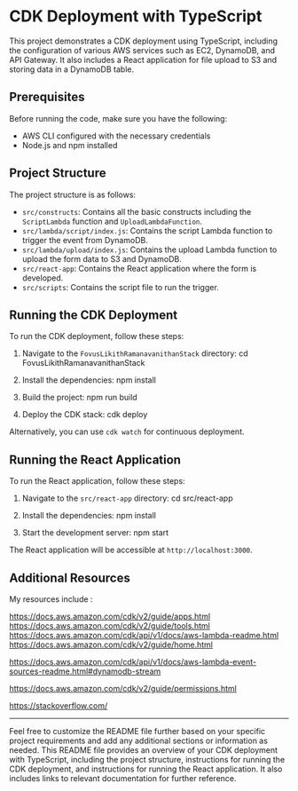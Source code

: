 # CDK Deployment with TypeScript

This project demonstrates a CDK deployment using TypeScript, including the configuration of various AWS services such as EC2, DynamoDB, and API Gateway. It also includes a React application for file upload to S3 and storing data in a DynamoDB table.

## Prerequisites

Before running the code, make sure you have the following:

- AWS CLI configured with the necessary credentials
- Node.js and npm installed

## Project Structure

The project structure is as follows:

- `src/constructs`: Contains all the basic constructs including the `ScriptLambda` function and `UploadLambdaFunction`.
- `src/lambda/script/index.js`: Contains the script Lambda function to trigger the event from DynamoDB.
- `src/lambda/upload/index.js`: Contains the upload Lambda function to upload the form data to S3 and DynamoDB.
- `src/react-app`: Contains the React application where the form is developed.
- `src/scripts`: Contains the script file to run the trigger.

## Running the CDK Deployment

To run the CDK deployment, follow these steps:

1. Navigate to the `FovusLikithRamanavanithanStack` directory:
cd FovusLikithRamanavanithanStack

2. Install the dependencies:
npm install

3. Build the project:
npm run build

4. Deploy the CDK stack:
cdk deploy

Alternatively, you can use `cdk watch` for continuous deployment.

## Running the React Application

To run the React application, follow these steps:

1. Navigate to the `src/react-app` directory:
cd src/react-app

2. Install the dependencies:
npm install

3. Start the development server:
npm start

The React application will be accessible at `http://localhost:3000`.

## Additional Resources

My resources include :

https://docs.aws.amazon.com/cdk/v2/guide/apps.html
https://docs.aws.amazon.com/cdk/v2/guide/tools.html
https://docs.aws.amazon.com/cdk/api/v1/docs/aws-lambda-readme.html
https://docs.aws.amazon.com/cdk/v2/guide/home.html

https://docs.aws.amazon.com/cdk/api/v1/docs/aws-lambda-event-sources-readme.html#dynamodb-stream

https://docs.aws.amazon.com/cdk/v2/guide/permissions.html

https://stackoverflow.com/

---

Feel free to customize the README file further based on your specific project requirements and add any additional sections or information as needed.
This README file provides an overview of your CDK deployment with TypeScript, including the project structure, instructions for running the CDK deployment, and instructions for running the React application. It also includes links to relevant documentation for further reference.
